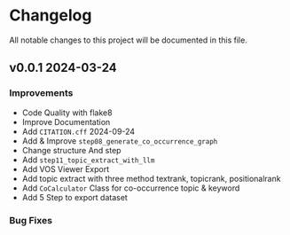 # Changelog
All notable changes to this project will be documented in this file.

## v0.0.1 2024-03-24


### Improvements
- Code Quality with flake8
- Improve Documentation
- Add `CITATION.cff` 2024-09-24
- Add & Improve `step08_generate_co_occurrence_graph`
- Change structure And step
- Add `step11_topic_extract_with_llm`
- Add VOS Viewer Export
- Add topic extract with three method textrank, topicrank, positionalrank
- Add `CoCalculator` Class for co-occurrence topic & keyword
- Add 5 Step to export dataset

### Bug Fixes

